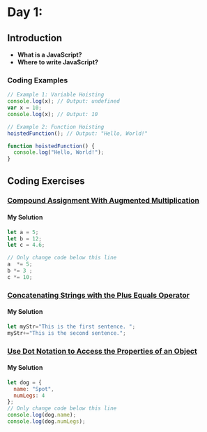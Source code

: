 
# Day 1: 




## Introduction
* **What is a  JavaScript?**
* **Where to write  JavaScript?**

### Coding Examples

```javascript
// Example 1: Variable Hoisting
console.log(x); // Output: undefined
var x = 10;
console.log(x); // Output: 10

// Example 2: Function Hoisting
hoistedFunction(); // Output: "Hello, World!"

function hoistedFunction() {
  console.log("Hello, World!");
}

```


## Coding Exercises

### [Compound Assignment With Augmented Multiplication](https://www.freecodecamp.org/learn/javascript-algorithms-and-data-structures/basic-javascript/compound-assignment-with-augmented-multiplication)

#### My Solution


```javascript
let a = 5;
let b = 12;
let c = 4.6;

// Only change code below this line
a  *= 5;
b *= 3 ;
c *= 10;
```
### [Concatenating Strings with the Plus Equals Operator](https://www.freecodecamp.org/learn/javascript-algorithms-and-data-structures/basic-javascript/concatenating-strings-with-the-plus-equals-operator)

#### My Solution


```javascript
let myStr="This is the first sentence. ";
myStr+="This is the second sentence.";

```
### [Use Dot Notation to Access the Properties of an Object](https://www.freecodecamp.org/learn/javascript-algorithms-and-data-structures/object-oriented-programming/use-dot-notation-to-access-the-properties-of-an-object)

#### My Solution


```javascript
let dog = {
  name: "Spot",
  numLegs: 4
};
// Only change code below this line
console.log(dog.name);
console.log(dog.numLegs);

```
